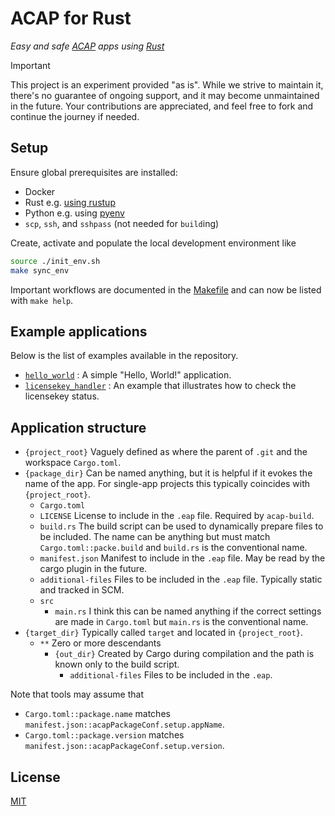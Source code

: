 # ACAP for Rust

_Easy and safe [ACAP] apps using [Rust]_

> [!IMPORTANT]
> This project is an experiment provided "as is".
> While we strive to maintain it, there's no guarantee of ongoing support, and it may become unmaintained in the future.
> Your contributions are appreciated, and feel free to fork and continue the journey if needed.

## Setup

Ensure global prerequisites are installed:

* Docker
* Rust e.g. [using rustup](https://www.rust-lang.org/tools/install)
* Python e.g. using [pyenv](https://github.com/pyenv/pyenv)
* `scp`, `ssh`, and `sshpass` (not needed for `build`ing)

Create, activate and populate the local development environment like

```sh
source ./init_env.sh
make sync_env
```

Important workflows are documented in the [Makefile](./Makefile) and can now be listed with `make help`.

## Example applications

Below is the list of examples available in the repository.

* [`hello_world`](apps/hello_world/src/main.rs)
: A simple "Hello, World!" application.
* [`licensekey_handler`](apps/licensekey_handler/src/main.rs)
: An example that illustrates how to check the licensekey status.

## Application structure

- `{project_root}` Vaguely defined as where the parent of `.git` and the workspace `Cargo.toml`.
- `{package_dir}` Can be named anything, but it is helpful if it evokes the name of the app.
  For single-app projects this typically coincides with `{project_root}`.
  - `Cargo.toml`
  - `LICENSE` License to include in the `.eap` file. Required by `acap-build`.
  - `build.rs` The build script can be used to dynamically prepare files to be included.
     The name can be anything but must match `Cargo.toml::packe.build` and `build.rs` is the conventional name.
  - `manifest.json` Manifest to include in the `.eap` file. May be read by the cargo plugin in the future.
  - `additional-files` Files to be included in the `.eap` file. Typically static and tracked in SCM.
  - `src`
    - `main.rs` I think this can be named anything if the correct settings are made in `Cargo.toml` but `main.rs` is the conventional name.
- `{target_dir}` Typically called `target` and located in `{project_root}`.
  - `**` Zero or more descendants
    - `{out_dir}` Created by Cargo during compilation and the path is known only to the build script.
      - `additional-files` Files to be included in the `.eap`.

Note that tools may assume that
- `Cargo.toml::package.name` matches `manifest.json::acapPackageConf.setup.appName`.
- `Cargo.toml::package.version` matches `manifest.json::acapPackageConf.setup.version`.

## License

[MIT](LICENSE)

[ACAP]: https://axiscommunications.github.io/acap-documentation/
[Rust]: https://doc.rust-lang.org/
